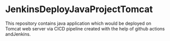 # JenkinsDeployJavaProjectTomcat
This repository contains java application which would be deployed on Tomcat web server via CICD pipeline created with the help of github actions andJenkins. 
